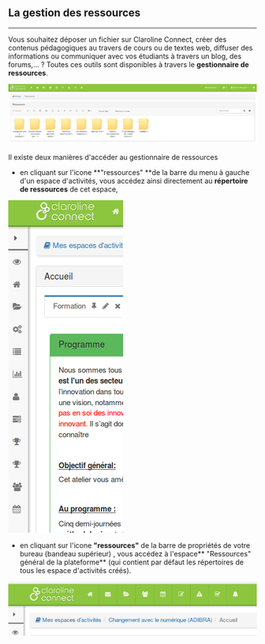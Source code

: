 ## La gestion des ressources

---
Vous souhaitez déposer un fichier sur Claroline Connect, créer des contenus pédagogiques au travers de cours ou de textes web, diffuser des informations ou communiquer avec vos étudiants à travers un blog, des forums,... ? Toutes ces outils sont disponibles à travers le **gestionnaire de ressources**.

![](images/gestionnaire_ressources.png)

Il existe deux manières d'accéder au gestionnaire de ressources

* en cliquant sur l'icone **"ressources" **de la barre du menu à gauche d'un espace d'activités, vous accédez ainsi directement au **répertoire de ressources** de cet espace,

![](images/ressources_menu_gauche.png)

* en cliquant sur l'icone **"ressources"** de la barre de propriétés de votre bureau (bandeau supérieur) , vous accédez à l'espace** "Ressources" général de la plateforme** (qui contient par défaut les répertoires de tous les espace d'activités créés).

![](images/ressources_menu_superieur.png)
